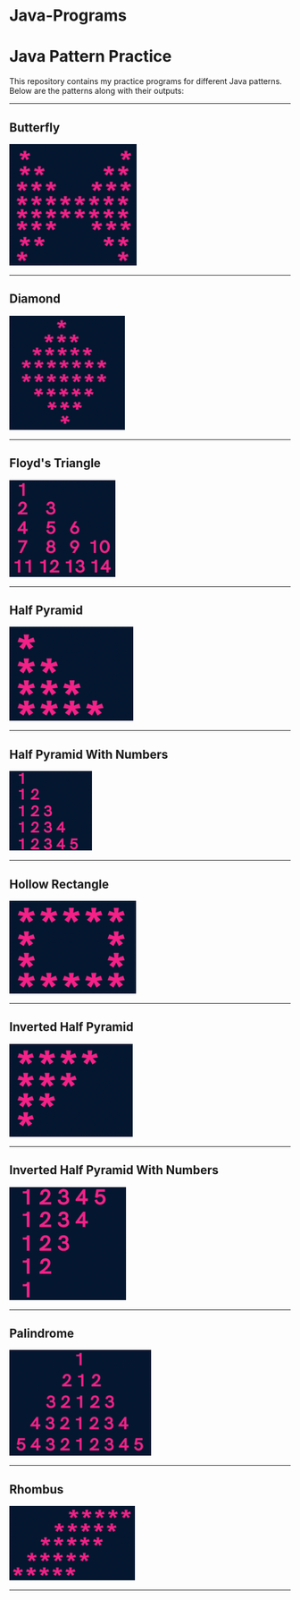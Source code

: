 ﻿# Java-Programs

# Java Pattern Practice

This repository contains my practice programs for different Java patterns.  
Below are the patterns along with their outputs:

---

## Butterfly  
![Butterfly Pattern](image.png)

---

## Diamond  
![Diamond Pattern](image-1.png)

---

## Floyd's Triangle  
![Floyd's Triangle](image-4.png)

---

## Half Pyramid  
![Half Pyramid](image-5.png)

---

## Half Pyramid With Numbers  
![Half Pyramid With Numbers](image-6.png)

---

## Hollow Rectangle  
![Hollow Rectangle](image-7.png)

---

## Inverted Half Pyramid  
![Inverted Half Pyramid](image-8.png)

---

## Inverted Half Pyramid With Numbers  
![Inverted Half Pyramid With Numbers](image-9.png)

---

## Palindrome  
![Palindrome](image-2.png)

---

## Rhombus  
![Rhombus](image-3.png)

---

